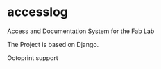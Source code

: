 # accesslog
Access and Documentation System for the Fab Lab

The Project is based on Django.

Octoprint support